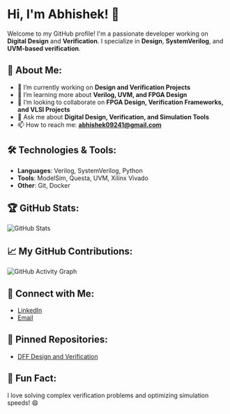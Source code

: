 # Hi, I'm Abhishek! 👋

Welcome to my GitHub profile! I'm a passionate developer working on **Digital Design** and **Verification**. I specialize in **Design**, **SystemVerilog**, and **UVM-based verification**.

## 🚀 About Me:
- 🔭 I’m currently working on **Design and Verification Projects**
- 🌱 I’m learning more about **Verilog, UVM, and FPGA Design**
- 👯 I’m looking to collaborate on **FPGA Design, Verification Frameworks, and VLSI Projects**
- 💬 Ask me about **Digital Design, Verification, and Simulation Tools**
- 📫 How to reach me: **abhishek09241@gmail.com**

## 🛠️ Technologies & Tools:
- **Languages**: Verilog, SystemVerilog, Python
- **Tools**: ModelSim, Questa, UVM, Xilinx Vivado
- **Other**: Git, Docker

## 🏆 GitHub Stats:
![GitHub Stats](https://github-readme-stats.vercel.app/api?username=abhishek09241&show_icons=true&hide_title=true)

## 📈 My GitHub Contributions:
![GitHub Activity Graph](https://activity-graph.herokuapp.com/graph?username=abhishek09241&theme=github)

## 🔗 Connect with Me:
- [LinkedIn](https://www.linkedin.com/in/abhishek-kushwaha-911b171b7/)
- [Email](mailto:abhishek09241@gmail.com)

## 🔧 Pinned Repositories:
- [DFF Design and Verification](https://github.com/abhishek09241/DFF-design-and-Verification)

## 🎉 Fun Fact:
I love solving complex verification problems and optimizing simulation speeds! 😄
